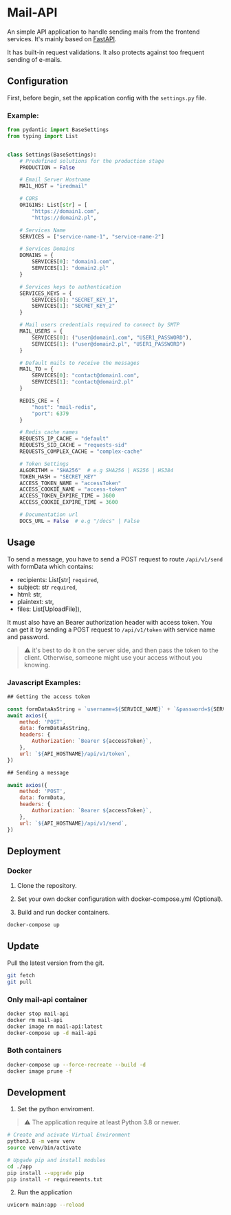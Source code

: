 # Mail-API

An simple API application to handle sending mails from the frontend services.
It's mainly based on [FastAPI](https://fastapi.tiangolo.com/).

It has built-in request validations. It also protects against too frequent sending of e-mails.

## Configuration

First, before begin, set the application config with the `settings.py` file.

### Example:

```python
from pydantic import BaseSettings
from typing import List


class Settings(BaseSettings):
    # Predefined solutions for the production stage
    PRODUCTION = False

    # Email Server Hostname
    MAIL_HOST = "iredmail"

    # CORS
    ORIGINS: List[str] = [
        "https://domain1.com",
        "https://domain2.pl",

    # Services Name
    SERVICES = ["service-name-1", "service-name-2"]

    # Services Domains
    DOMAINS = {
        SERVICES[0]: "domain1.com",
        SERVICES[1]: "domain2.pl"
    }

    # Services keys to authentication
    SERVICES_KEYS = {
        SERVICES[0]: "SECRET_KEY_1",
        SERVICES[1]: "SECRET_KEY_2"
    }

    # Mail users credentials required to connect by SMTP
    MAIL_USERS = {
        SERVICES[0]: ("user@domain1.com", "USER1_PASSWORD"),
        SERVICES[1]: ("user@domain2.pl", "USER1_PASSWORD")
    }

    # Default mails to receive the messages
    MAIL_TO = {
        SERVICES[0]: "contact@domain1.com",
        SERVICES[1]: "contact@domain2.pl"
    }

    REDIS_CRE = {
        "host": "mail-redis",
        "port": 6379
    }

    # Redis cache names
    REQUESTS_IP_CACHE = "default"
    REQUESTS_SID_CACHE = "requests-sid"
    REQUESTS_COMPLEX_CACHE = "complex-cache"

    # Token Settings
    ALGORITHM = "SHA256"  # e.g SHA256 | HS256 | HS384
    TOKEN_HASH = "SECRET_KEY"
    ACCESS_TOKEN_NAME = "accessToken"
    ACCESS_COOKIE_NAME = "access-token"
    ACCESS_TOKEN_EXPIRE_TIME = 3600
    ACCESS_COOKIE_EXPIRE_TIME = 3600

    # Documentation url
    DOCS_URL = False  # e.g "/docs" | False
```

## Usage

To send a message, you have to send a POST request to route `/api/v1/send` with formData which contains:

- recipients: List[str] `required`,
- subject: str `required`,
- html: str,
- plaintext: str,
- files: List[UploadFile]),

It must also have an Bearer authorization header with access token.
You can get it by sending a POST request to `/api/v1/token` with service name and password.

> :warning: it's best to do it on the server side, and then pass the token to the client. Otherwise, someone might use your access without you knowing.

### Javascript Examples:

```javascript
## Getting the access token

const formDataAsString = `username=${SERVICE_NAME}` + `&password=${SERVICE_PASSWORD}`;
await axios({
	method: 'POST',
	data: formDataAsString,
	headers: {
		Authorization: `Bearer ${accessToken}`,
	},
	url: `${API_HOSTNAME}/api/v1/token`,
})

## Sending a message

await axios({
	method: 'POST',
	data: formData,
	headers: {
		Authorization: `Bearer ${accessToken}`,
	},
	url: `${API_HOSTNAME}/api/v1/send`,
})
```

## Deployment

### Docker

1. Clone the repository.

2. Set your own docker configuration with docker-compose.yml (Optional).

3. Build and run docker containers.

```bash
docker-compose up
```

## Update

Pull the latest version from the git.

```bash
git fetch
git pull
```

### Only mail-api container

```bash
docker stop mail-api
docker rm mail-api
docker image rm mail-api:latest
docker-compose up -d mail-api
```

### Both containers

```bash
docker-compose up --force-recreate --build -d
docker image prune -f
```

## Development

1. Set the python enviroment.

> :warning: The application require at least Python 3.8 or newer.

```bash
# Create and acivate Virtual Environment
python3.8 -m venv venv
source venv/bin/activate

# Upgade pip and install modules
cd ./app
pip install --upgrade pip
pip install -r requirements.txt
```

2. Run the application

```bash
uvicorn main:app --reload
```
